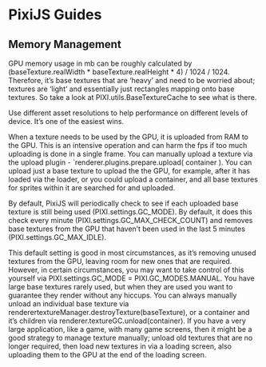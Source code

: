 # PixiJS Guides
## Memory Management


GPU memory usage in mb can be roughly calculated by (baseTexture.realWidth * baseTexture.realHeight * 4) / 1024 / 1024.
Therefore, it’s base textures that are ‘heavy’ and need to be worried about; textures are ‘light’ and essentially just rectangles mapping onto base textures. So take a look at PIXI.utils.BaseTextureCache to see what is there.

Use different asset resolutions to help performance on different levels of device. It’s one of the easiest wins.

When a texture needs to be used by the GPU, it is uploaded from RAM to the GPU. This is an intensive operation and can harm the fps if too much uploading is done in a single frame.
You can manually upload a texture via the upload plugin -  `renderer.plugins.prepare.upload( container ). You can upload just a base texture to upload the the GPU, for example, after it has loaded via the loader, or you could upload a container, and all base textures for sprites within it are searched for and uploaded.

By default, PixiJS will periodically check to see if each uploaded base texture is still being used (PIXI.settings.GC_MODE). By default, it does this check every minute (PIXI.settings.GC_MAX_CHECK_COUNT) and removes base textures from the GPU that haven’t been used in the last 5 minutes (PIXI.settings.GC_MAX_IDLE).

This default setting is good in most circumstances, as it’s removing unused textures from the GPU, leaving room for new ones that are required. However, in certain circumstances, you may want to take control of this yourself via PIXI.settings.GC_MODE = PIXI.GC_MODES.MANUAL. You have large base textures rarely used, but when they are used you want to guarantee they render without any hiccups. You can always manually unload an individual base texture via renderertextureManager.destroyTexture(baseTexture), or a container and it’s children via renderer.textureGC.unload(container). If you have a very large application, like a game, with many game screens, then it might be a good strategy to manage texture manually; unload old textures that are no longer required, then load new textures in via a loading screen, also uploading them to the GPU at the end of the loading screen.
